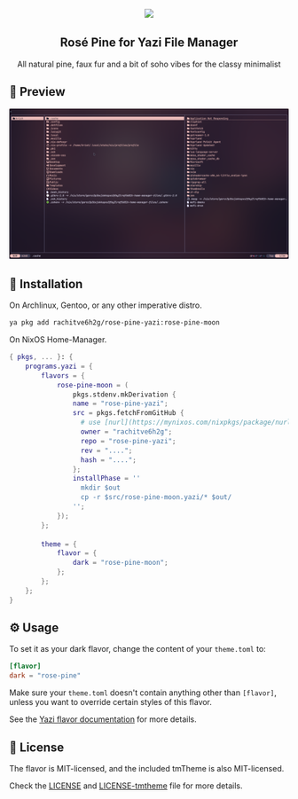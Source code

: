 <p align="center">
    <img src="https://github.com/rose-pine/rose-pine-theme/raw/main/assets/icon.png" width="80" />
    <h2 align="center">Rosé Pine for Yazi File Manager</h2>
</p>

<p align="center">All natural pine, faux fur and a bit of soho vibes for the classy minimalist</p>

## 👀 Preview

<img src="preview.png" width="600" />

## 🎨 Installation

<!-- Please replace "username/example" with your repository name. -->
On Archlinux, Gentoo, or any other imperative distro.
```sh
ya pkg add rachitve6h2g/rose-pine-yazi:rose-pine-moon
```

On NixOS Home-Manager.

```nix
{ pkgs, ... }: {
    programs.yazi = {
        flavors = {
            rose-pine-moon = ( 
                pkgs.stdenv.mkDerivation {
                name = "rose-pine-yazi";
                src = pkgs.fetchFromGitHub {
                  # use [nurl](https://mynixos.com/nixpkgs/package/nurl) to get the repo details
                  owner = "rachitve6h2g";
                  repo = "rose-pine-yazi";
                  rev = "....";
                  hash = "....";
                };
                installPhase = ''
                  mkdir $out
                  cp -r $src/rose-pine-moon.yazi/* $out/
                '';
            });
        };

        theme = {
            flavor = {
                dark = "rose-pine-moon";
            };
        };
    };
}
```

## ⚙️ Usage

<!--
Please replace "example" with your flavor name.

If your flavor uses a light color scheme, use "light" instead of "dark" wherever it appears below.
-->

To set it as your dark flavor, change the content of your `theme.toml` to:

```toml
[flavor]
dark = "rose-pine"
```

Make sure your `theme.toml` doesn't contain anything other than `[flavor]`, unless you want to override certain styles of this flavor.

See the [Yazi flavor documentation](https://yazi-rs.github.io/docs/flavors/overview) for more details.

## 📜 License

The flavor is MIT-licensed, and the included tmTheme is also MIT-licensed.

Check the [LICENSE](LICENSE) and [LICENSE-tmtheme](LICENSE-tmtheme) file for more details.
